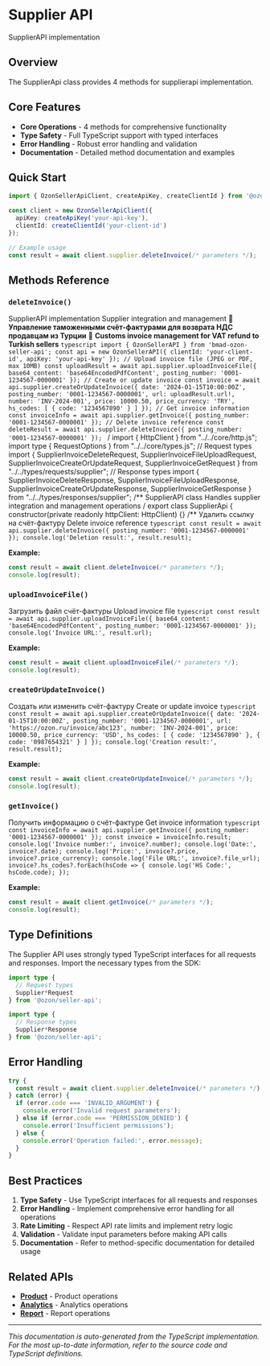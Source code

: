 # Supplier API

SupplierAPI implementation

## Overview

The SupplierApi class provides 4 methods for supplierapi implementation.

## Core Features

- **Core Operations** - 4 methods for comprehensive functionality
- **Type Safety** - Full TypeScript support with typed interfaces
- **Error Handling** - Robust error handling and validation
- **Documentation** - Detailed method documentation and examples

## Quick Start

```typescript
import { OzonSellerApiClient, createApiKey, createClientId } from '@ozon/seller-api';

const client = new OzonSellerApiClient({
  apiKey: createApiKey('your-api-key'),
  clientId: createClientId('your-client-id')
});

// Example usage
const result = await client.supplier.deleteInvoice(/* parameters */);
```

## Methods Reference

### `deleteInvoice()`

SupplierAPI implementation Supplier integration and management 📄 **Управление таможенными счёт-фактурами для возврата НДС продавцам из Турции** 📄 **Customs invoice management for VAT refund to Turkish sellers** ```typescript import { OzonSellerAPI } from 'bmad-ozon-seller-api'; const api = new OzonSellerAPI({ clientId: 'your-client-id', apiKey: 'your-api-key' }); // Upload invoice file (JPEG or PDF, max 10MB) const uploadResult = await api.supplier.uploadInvoiceFile({ base64_content: 'base64EncodedPdfContent', posting_number: '0001-1234567-0000001' }); // Create or update invoice const invoice = await api.supplier.createOrUpdateInvoice({ date: '2024-01-15T10:00:00Z', posting_number: '0001-1234567-0000001', url: uploadResult.url!, number: 'INV-2024-001', price: 10000.50, price_currency: 'TRY', hs_codes: [ { code: '1234567890' } ] }); // Get invoice information const invoiceInfo = await api.supplier.getInvoice({ posting_number: '0001-1234567-0000001' }); // Delete invoice reference const deleteResult = await api.supplier.deleteInvoice({ posting_number: '0001-1234567-0000001' }); ``` / import { HttpClient } from "../../core/http.js"; import type { RequestOptions } from "../../core/types.js"; // Request types import { SupplierInvoiceDeleteRequest, SupplierInvoiceFileUploadRequest, SupplierInvoiceCreateOrUpdateRequest, SupplierInvoiceGetRequest } from "../../types/requests/supplier"; // Response types import { SupplierInvoiceDeleteResponse, SupplierInvoiceFileUploadResponse, SupplierInvoiceCreateOrUpdateResponse, SupplierInvoiceGetResponse } from "../../types/responses/supplier"; /** SupplierAPI class Handles supplier integration and management operations / export class SupplierApi { constructor(private readonly httpClient: HttpClient) {} /** Удалить ссылку на счёт-фактуру Delete invoice reference ```typescript const result = await api.supplier.deleteInvoice({ posting_number: '0001-1234567-0000001' }); console.log('Deletion result:', result.result); ```

**Example:**
```typescript
const result = await client.deleteInvoice(/* parameters */);
console.log(result);
```

### `uploadInvoiceFile()`

Загрузить файл счёт-фактуры Upload invoice file ```typescript const result = await api.supplier.uploadInvoiceFile({ base64_content: 'base64EncodedPdfContent', posting_number: '0001-1234567-0000001' }); console.log('Invoice URL:', result.url); ```

**Example:**
```typescript
const result = await client.uploadInvoiceFile(/* parameters */);
console.log(result);
```

### `createOrUpdateInvoice()`

Создать или изменить счёт-фактуру Create or update invoice ```typescript const result = await api.supplier.createOrUpdateInvoice({ date: '2024-01-15T10:00:00Z', posting_number: '0001-1234567-0000001', url: 'https://ozon.ru/invoice/abc123', number: 'INV-2024-001', price: 10000.50, price_currency: 'USD', hs_codes: [ { code: '1234567890' }, { code: '0987654321' } ] }); console.log('Creation result:', result.result); ```

**Example:**
```typescript
const result = await client.createOrUpdateInvoice(/* parameters */);
console.log(result);
```

### `getInvoice()`

Получить информацию о счёт-фактуре Get invoice information ```typescript const invoiceInfo = await api.supplier.getInvoice({ posting_number: '0001-1234567-0000001' }); const invoice = invoiceInfo.result; console.log('Invoice number:', invoice?.number); console.log('Date:', invoice?.date); console.log('Price:', invoice?.price, invoice?.price_currency); console.log('File URL:', invoice?.file_url); invoice?.hs_codes?.forEach(hsCode => { console.log('HS Code:', hsCode.code); }); ```

**Example:**
```typescript
const result = await client.getInvoice(/* parameters */);
console.log(result);
```

## Type Definitions

The Supplier API uses strongly typed TypeScript interfaces for all requests and responses. Import the necessary types from the SDK:

```typescript
import type {
  // Request types
  Supplier*Request
} from '@ozon/seller-api';

import type {
  // Response types  
  Supplier*Response
} from '@ozon/seller-api';
```

## Error Handling

```typescript
try {
  const result = await client.supplier.deleteInvoice(/* parameters */);
} catch (error) {
  if (error.code === 'INVALID_ARGUMENT') {
    console.error('Invalid request parameters');
  } else if (error.code === 'PERMISSION_DENIED') {
    console.error('Insufficient permissions');
  } else {
    console.error('Operation failed:', error.message);
  }
}
```

## Best Practices

1. **Type Safety** - Use TypeScript interfaces for all requests and responses
2. **Error Handling** - Implement comprehensive error handling for all operations
3. **Rate Limiting** - Respect API rate limits and implement retry logic
4. **Validation** - Validate input parameters before making API calls
5. **Documentation** - Refer to method-specific documentation for detailed usage

## Related APIs

- **[Product](./product.md)** - Product operations
- **[Analytics](./analytics.md)** - Analytics operations
- **[Report](./report.md)** - Report operations

---

*This documentation is auto-generated from the TypeScript implementation. For the most up-to-date information, refer to the source code and TypeScript definitions.*